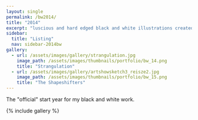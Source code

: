 ```yaml
---
layout: single
permalink: /bw2014/
title: "2014"
excerpt: "luscious and hard edged black and white illustrations created using PaintTool SAI and Photoshop."
sidebar:
  title: "Listing"
  nav: sidebar-2014bw
gallery:
  - url: /assets/images/gallery/strangulation.jpg
    image_path: /assets/images/thumbnails/portfolio/bw_14.png 
    title: "Strangulation"
  - url: /assets/images/gallery/artshowsketch3_reisze2.jpg
    image_path: /assets/images/thumbnails/portfolio/bw_15.png
    title: "The Shapeshifters"
---
```


The "official" start year for my black and white work.

{% include gallery %}
